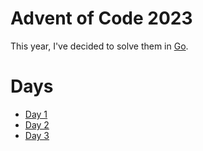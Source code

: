 
# Advent of Code 2023

This year, I've decided to solve them in [Go](https://go.dev/).

# Days

- [Day 1](day01)
- [Day 2](day02)
- [Day 3](day03)

